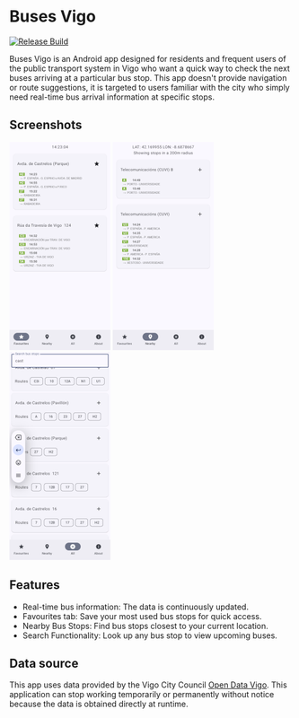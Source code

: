 # Buses Vigo

[![Release Build](https://github.com/balexei/vitrasa-parada/actions/workflows/release.yml/badge.svg?branch=master)](https://github.com/balexei/vitrasa-parada/actions/workflows/release.yml)

Buses Vigo is an Android app designed for residents and frequent users of the public transport
system in Vigo who want a quick way to check the next buses arriving at a particular bus stop.
This app doesn't provide navigation or route suggestions, it is targeted to users familiar with the
city who simply need real-time bus arrival information at specific stops.

## Screenshots

<img src="doc/screenshots/favourites_screen.png" alt="Favourites screen" width="180"/> <img src="doc/screenshots/nearby_screen.png" alt="Nearby screen" width="180"/> <img src="doc/screenshots/all_screen.png" alt="All screen" width="180"/>

## Features

* Real-time bus information: The data is continuously updated.
* Favourites tab: Save your most used bus stops for quick access.
* Nearby Bus Stops: Find bus stops closest to your current location.
* Search Functionality: Look up any bus stop to view upcoming buses.

## Data source

This app uses data provided by the Vigo City Council [Open Data Vigo](https://datos.vigo.org). This
application can stop working temporarily or permanently without notice because the data is obtained
directly at runtime.
